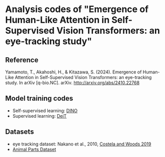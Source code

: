 # Analysis codes of "Emergence of Human-Like Attention in Self-Supervised Vision Transformers: an eye-tracking study"
## Reference
Yamamoto, T., Akahoshi, H., & Kitazawa, S. (2024). Emergence of Human-Like Attention in Self-Supervised Vision Transformers: an eye-tracking study. In arXiv [q-bio.NC]. arXiv. http://arxiv.org/abs/2410.22768

## Model training codes
- Self-supervised learning: [DINO](https://github.com/facebookresearch/dino)
- Supervised learning: [DeiT](https://github.com/facebookresearch/deit/)

## Datasets
- eye tracking dataset: Nakano et al., 2010, [Costela and Woods 2019](https://osf.io/g64tk/)
- [Animal Parts Dataset](https://www.robots.ox.ac.uk/~vgg/data/animal_parts/)
